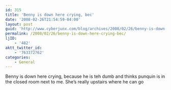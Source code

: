```yaml
---
id: 315
title: 'Benny is down here crying, bec'
date: '2008-02-26T21:54:59-04:00'
layout: post
guid: 'http://www.cyberjunx.com/blog/archives/2008/02/26/benny-is-down-here-crying-bec/'
permalink: /2008/02/26/benny-is-down-here-crying-bec/
ljID:
    - '482'
aktt_twitter_id:
    - '763372762'
categories:
    - General
---
```


Benny is down here crying, because he is teh dumb and thinks punquin is in the closed room next to me. She’s really upstairs where he can go